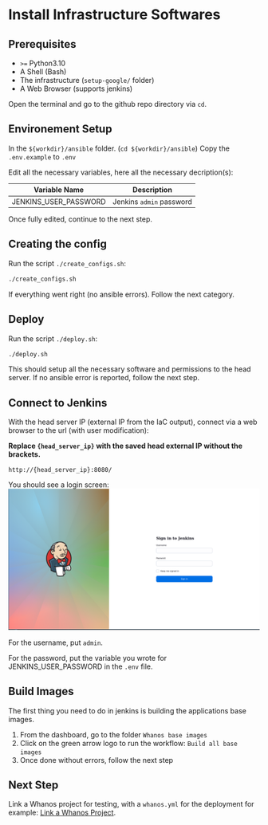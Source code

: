 # Install Infrastructure Softwares

## Prerequisites

- `>=` Python3.10
- A Shell (Bash)
- The infrastructure (`setup-google/` folder)
- A Web Browser (supports jenkins)

Open the terminal and go to the github repo directory via `cd`.

## Environement Setup

In the `${workdir}/ansible` folder. (`cd ${workdir}/ansible`)
Copy the `.env.example` to `.env`

Edit all the necessary variables, here all the necessary decription(s):

| Variable Name           | Description              |
|-------------------------|--------------------------|
| JENKINS_USER_PASSWORD   | Jenkins `admin` password |

Once fully edited, continue to the next step.

## Creating the config

Run the script `./create_configs.sh`:

```bash
./create_configs.sh
```

If everything went right (no ansible errors). Follow the next category.

## Deploy

Run the script `./deploy.sh`:

```bash
./deploy.sh
```

This should setup all the necessary software and permissions to the head server. If no ansible error is reported, follow the next step.

## Connect to Jenkins

With the head server IP (external IP from the IaC output),
connect via a web browser to the url (with user modification):

**Replace `{head_server_ip}` with the saved head external IP without the brackets.**
```
http://{head_server_ip}:8080/
```

You should see a login screen:
![<img alt="Jenkins Login Screen" width="748px" height="420ox" src="./images/jenkins_login.png" />](./images/jenkins_login.png)

For the username, put `admin`.

For the password, put the variable you wrote for JENKINS_USER_PASSWORD in the `.env` file.

## Build Images

The first thing you need to do in jenkins is building the applications base images.

1. From the dashboard, go to the folder `Whanos base images`
2. Click on the green arrow logo to run the workflow: `Build all base images`
3. Once done without errors, follow the next step

## Next Step

Link a Whanos project for testing, with a `whanos.yml` for the deployment for example: [Link a Whanos Project](./Link_a_Project.md).
